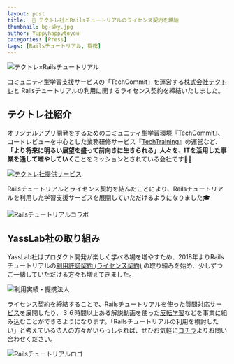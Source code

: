 ```yaml
---
layout: post
title:  🤝 テクトレ社とRailsチュートリアルのライセンス契約を締結
thumbnail: bg-sky.jpg
author: Yuppyhappytoyou
categories: [Press]
tags: [Railsチュートリアル, 提携]
---
```


![テクトレ×Railsチュートリアル](https://i.gyazo.com/3fe150d8d6587438214d6bcbb494dbf3.png)

コミュニティ型学習支援サービスの「TechCommit」を運営する[株式会社テクトレ](https://corp.tech-training.jp/)と Railsチュートリアルの利用に関するライセンス契約を締結いたしました。

## テクトレ社紹介
オリジナルアプリ開発をするためのコミュニティ型学習環境『[TechCommit](https://www.tech-commit.jp/)』、コードレビューを中心とした業務研修サービス『[TechTraining](https://www.tech-training.jp/item/rails_review)』の運営など、**「より将来に明るい展望を盛って前向きに生きられる」人々を、ITを活用した事業を通して増やしていく**ことをミッションとされている会社です🏢✨

[![テクトレ社提供サービス](https://i.gyazo.com/f32e8dcc56d728e8b761e298bd1998bf.png)](https://corp.tech-training.jp/)

Railsチュートリアルとライセンス契約を結んだことにより、Railsチュートリアルを利用した学習支援サービスを展開していただけるようになりました🎓

![Railsチュートリアルコラボ](https://i.gyazo.com/79b6ea8e39017b699e648c62a690f26e.png)


## YassLab社の取り組み

YassLab社はプロダクト開発が楽しく学べる場を増やすため、2018年よりRailsチュートリアルの[利用許諾契約 (ライセンス契約)](https://railstutorial.jp/contact#license) の取り組みを始め、少しずつご一緒していただける方々も増えてきました。

![利用実績・提携法人](https://i.gyazo.com/0b6a1862b3ef29b9e5afcc8245af0d71.png)

ライセンス契約を締結することで、Railsチュートリアルを使った[質問対応サービス](https://railstutorial.jp/#service)を展開したり、３６時間以上ある解説動画を使った[反転学習](https://speakerdeck.com/yasslab/more-interactive-way-of-learning-rails)などを事業に組み込むことができるようになります。「Railsチュートリアルの利用を検討したい」と考えている法人の方々がいらっしゃれば、ぜひお気軽に[コチラ](https://railstutorial.jp/contact)よりお問い合わせください。

![Railsチュートリアルロゴ](https://i.gyazo.com/d89f3367fe2668e5cb3ae8b69be642e5.png)
